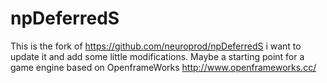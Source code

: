 npDeferredS
===========

This is the fork of https://github.com/neuroprod/npDeferredS i want to update it and add some little modifications. Maybe a starting point for a game engine based on OpenframeWorks http://www.openframeworks.cc/
